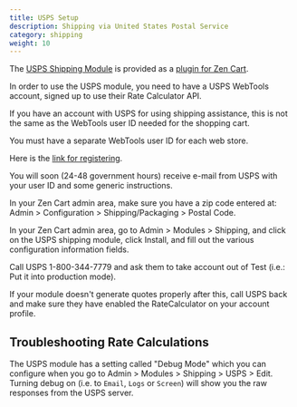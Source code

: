 ```yaml
---
title: USPS Setup 
description: Shipping via United States Postal Service 
category: shipping 
weight: 10
---
```


The [USPS Shipping Module](https://www.zen-cart.com/downloads.php?do=file&id=1292) is provided as a [plugin for Zen Cart](/user/plugins/why_plugins/). 

In order to use the USPS module, you need to have a USPS WebTools account, signed up to use their Rate Calculator API.

If you have an account with USPS for using shipping assistance, this is not the same as the WebTools user ID needed for the shopping cart.

You must have a separate WebTools user ID for each web store.

Here is the [link for registering](https://www.usps.com/business/web-tools-apis/welcome.htm).

You will soon (24-48 government hours) receive e-mail from USPS with your user ID and some generic instructions.

In your Zen Cart admin area, make sure you have a zip code entered at: Admin > Configuration > Shipping/Packaging > Postal Code.

In your Zen Cart admin area, go to Admin > Modules > Shipping, and click on the USPS shipping module, click Install, and fill out the various configuration information fields.

Call USPS 1-800-344-7779 and ask them to take account out of Test (i.e.: Put it into production mode).

If your module doesn't generate quotes properly after this, call USPS back and make sure they have enabled the RateCalculator on your account profile.

## Troubleshooting Rate Calculations 

The USPS module has a setting called "Debug Mode" which you can configure when you go to Admin > Modules > Shipping > USPS > Edit.  Turning debug on (i.e. to `Email`, `Logs` or `Screen`) will show you the raw responses from the USPS server. 


